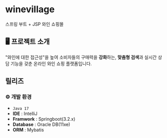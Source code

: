 # winevillage
스프링 부트 + JSP 와인 쇼핑몰

## 🖥️ 프로젝트 소개
"와인에 대한 접근성"을 높여 소비자들의 구매력을 **강화**하는, **맞춤형 검색**과 실시간 상담 기능을 갖춘 온라인 와인 쇼핑 플랫폼입니다.

## 릴리즈


### ⚙️ 개발 환경
-  `Java 17`
-  **IDE** : IntelliJ
-  **Framwork** : Springboot(3.2.x)
-  **Database** : Oracle DB(11xe)
-  **ORM** : Mybatis   
